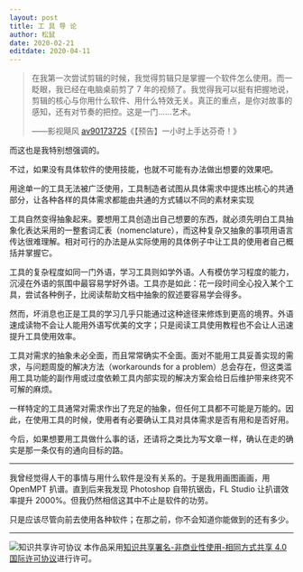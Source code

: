 ```yaml
---
layout: post
title: 工 具 导 论
author: 松鼠
date: 2020-02-21
editdate: 2020-04-11
---
```


> 在我第一次尝试剪辑的时候，我觉得剪辑只是掌握一个软件怎么使用。而一眨眼，我已经在电脑桌前剪了 7 年的视频了。我觉得我可以挺有把握地说，剪辑的核心与你用什么软件、用什么特效无关。真正的重点，是你对故事的感知，还有对节奏的把控。这是一门……艺术。
>
> ——影视飓风 [av90173725](https://www.bilibili.com/video/av90173725)《【预告】一小时上手达芬奇！》

而这也是我特别想强调的。

不过，如果没有具体软件的使用技能，也就不可能有办法做出想要的效果吧。

用途单一的工具无法被广泛使用，工具制造者试图从具体需求中提炼出核心的共通部分，让各种各样的具体需求都能由共通的方式辅以不同的素材来实现

工具自然变得抽象起来。要想用工具创造出自己想要的东西，就必须先明白工具抽象化表达采用的一整套词汇表（nomenclature），而这种复杂又抽象的事项用语言传达很难理解。相对可行的办法是从实际使用的具体例子中让工具的使用者自己概括并掌握它。

工具的复杂程度如同一门外语，学习工具则如学外语。人有模仿学习程度的能力，沉浸在外语的氛围中最容易学好外语。工具亦是如此：花一段时间全心投入某个工具，尝试各种例子，比阅读帮助文档中抽象的叙述要容易学会得多。

然而，坏消息也正是工具的学习几乎只能通过这种途径来修炼到更高的境界。外语速成读物不会让人能用外语写优美的文字；只是阅读工具使用教程也不会让人迅速提升工具使用效率。

工具对需求的抽象未必全面，而且常常确实不全面。面对不能用工具妥善实现的需求，与问题周旋的解决方法（workarounds for a problem）总会存在，但这类滥用工具功能的副作用或过度依赖工具内部实现的解决方案会给日后维护带来终究不可解的麻烦。

一样特定的工具通常对需求作出了充足的抽象，但任何工具都不可能是万能的。因此，在使用工具的时候，使用者有必要确认工具对具体需求是否有用和是否好用。

今后，如果想要用工具做什么事的话，还请将之类比为写文章一样，确认在走的确实是那一条仅有的通向目标的路。

---

我曾经觉得人干的事情与用什么软件是没有关系的。于是我用画图画画，用 OpenMPT 扒谱。直到后来我发现 Photoshop 自带抗锯齿，FL Studio 让扒谱效率提升 2000%。但我仍然相信这其中不止是软件的功劳。

只是应该尽管向前去使用各种软件；在那之前，你不会知道你能做到的还有多少。

---

![知识共享许可协议](https://i.creativecommons.org/l/by-nc-sa/4.0/88x31.png) 本作品采用[知识共享署名-非商业性使用-相同方式共享 4.0 国际许可协议](http://creativecommons.org/licenses/by-nc-sa/4.0/)进行许可。
